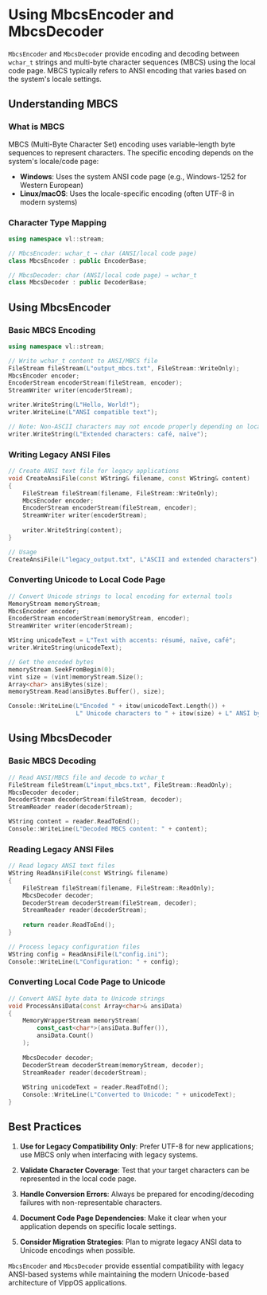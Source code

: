 ﻿# Using MbcsEncoder and MbcsDecoder

`MbcsEncoder` and `MbcsDecoder` provide encoding and decoding between `wchar_t` strings and multi-byte character sequences (MBCS) using the local code page. MBCS typically refers to ANSI encoding that varies based on the system's locale settings.

## Understanding MBCS

### What is MBCS

MBCS (Multi-Byte Character Set) encoding uses variable-length byte sequences to represent characters. The specific encoding depends on the system's locale/code page:

- **Windows**: Uses the system ANSI code page (e.g., Windows-1252 for Western European)
- **Linux/macOS**: Uses the locale-specific encoding (often UTF-8 in modern systems)

### Character Type Mapping

```cpp
using namespace vl::stream;

// MbcsEncoder: wchar_t → char (ANSI/local code page)
class MbcsEncoder : public EncoderBase;

// MbcsDecoder: char (ANSI/local code page) → wchar_t  
class MbcsDecoder : public DecoderBase;
```

## Using MbcsEncoder

### Basic MBCS Encoding

```cpp
using namespace vl::stream;

// Write wchar_t content to ANSI/MBCS file
FileStream fileStream(L"output_mbcs.txt", FileStream::WriteOnly);
MbcsEncoder encoder;
EncoderStream encoderStream(fileStream, encoder);
StreamWriter writer(encoderStream);

writer.WriteString(L"Hello, World!");
writer.WriteLine(L"ANSI compatible text");

// Note: Non-ASCII characters may not encode properly depending on locale
writer.WriteString(L"Extended characters: café, naïve");
```

### Writing Legacy ANSI Files

```cpp
// Create ANSI text file for legacy applications
void CreateAnsiFile(const WString& filename, const WString& content)
{
    FileStream fileStream(filename, FileStream::WriteOnly);
    MbcsEncoder encoder;
    EncoderStream encoderStream(fileStream, encoder);
    StreamWriter writer(encoderStream);
    
    writer.WriteString(content);
}

// Usage
CreateAnsiFile(L"legacy_output.txt", L"ASCII and extended characters");
```

### Converting Unicode to Local Code Page

```cpp
// Convert Unicode strings to local encoding for external tools
MemoryStream memoryStream;
MbcsEncoder encoder;
EncoderStream encoderStream(memoryStream, encoder);
StreamWriter writer(encoderStream);

WString unicodeText = L"Text with accents: résumé, naïve, café";
writer.WriteString(unicodeText);

// Get the encoded bytes
memoryStream.SeekFromBegin(0);
vint size = (vint)memoryStream.Size();
Array<char> ansiBytes(size);
memoryStream.Read(ansiBytes.Buffer(), size);

Console::WriteLine(L"Encoded " + itow(unicodeText.Length()) + 
                   L" Unicode characters to " + itow(size) + L" ANSI bytes");
```

## Using MbcsDecoder

### Basic MBCS Decoding

```cpp
// Read ANSI/MBCS file and decode to wchar_t
FileStream fileStream(L"input_mbcs.txt", FileStream::ReadOnly);
MbcsDecoder decoder;
DecoderStream decoderStream(fileStream, decoder);
StreamReader reader(decoderStream);

WString content = reader.ReadToEnd();
Console::WriteLine(L"Decoded MBCS content: " + content);
```

### Reading Legacy ANSI Files

```cpp
// Read legacy ANSI text files
WString ReadAnsiFile(const WString& filename)
{
    FileStream fileStream(filename, FileStream::ReadOnly);
    MbcsDecoder decoder;
    DecoderStream decoderStream(fileStream, decoder);
    StreamReader reader(decoderStream);
    
    return reader.ReadToEnd();
}

// Process legacy configuration files
WString config = ReadAnsiFile(L"config.ini");
Console::WriteLine(L"Configuration: " + config);
```

### Converting Local Code Page to Unicode

```cpp
// Convert ANSI byte data to Unicode strings
void ProcessAnsiData(const Array<char>& ansiData)
{
    MemoryWrapperStream memoryStream(
        const_cast<char*>(ansiData.Buffer()), 
        ansiData.Count()
    );
    
    MbcsDecoder decoder;
    DecoderStream decoderStream(memoryStream, decoder);
    StreamReader reader(decoderStream);
    
    WString unicodeText = reader.ReadToEnd();
    Console::WriteLine(L"Converted to Unicode: " + unicodeText);
}
```

## Best Practices

1. **Use for Legacy Compatibility Only**: Prefer UTF-8 for new applications; use MBCS only when interfacing with legacy systems.

2. **Validate Character Coverage**: Test that your target characters can be represented in the local code page.

3. **Handle Conversion Errors**: Always be prepared for encoding/decoding failures with non-representable characters.

4. **Document Code Page Dependencies**: Make it clear when your application depends on specific locale settings.

5. **Consider Migration Strategies**: Plan to migrate legacy ANSI data to Unicode encodings when possible.

`MbcsEncoder` and `MbcsDecoder` provide essential compatibility with legacy ANSI-based systems while maintaining the modern Unicode-based architecture of VlppOS applications.